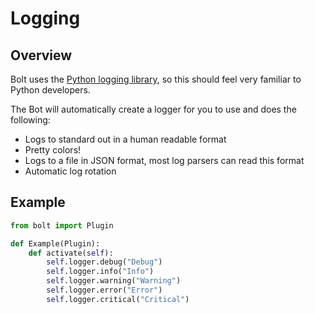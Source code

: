 # Logging

## Overview

Bolt uses the [Python logging library](https://docs.python.org/3/library/logging.html), so this should feel very familiar to Python developers.

The Bot will automatically create a logger for you to use and does the following:

* Logs to standard out in a human readable format
* Pretty colors!
* Logs to a file in JSON format, most log parsers can read this format
* Automatic log rotation

## Example

```python
from bolt import Plugin

def Example(Plugin):
    def activate(self):
        self.logger.debug("Debug")
        self.logger.info("Info")
        self.logger.warning("Warning")
        self.logger.error("Error")
        self.logger.critical("Critical")
```

